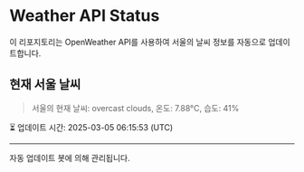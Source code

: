 
# Weather API Status

이 리포지토리는 OpenWeather API를 사용하여 서울의 날씨 정보를 자동으로 업데이트합니다.

## 현재 서울 날씨
> 서울의 현재 날씨: overcast clouds, 온도: 7.88°C, 습도: 41%

⏳ 업데이트 시간: 2025-03-05 06:15:53 (UTC)

---
자동 업데이트 봇에 의해 관리됩니다.
